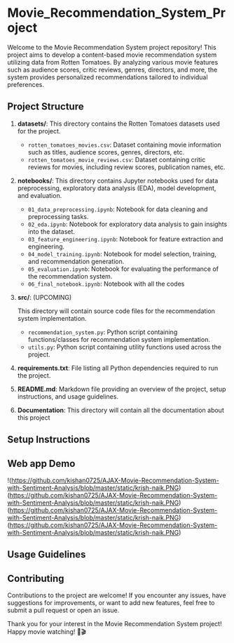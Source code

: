# Movie_Recommendation_System_Project


Welcome to the Movie Recommendation System project repository! This project aims to develop a content-based movie recommendation system utilizing data from Rotten Tomatoes. By analyzing various movie features such as audience scores, critic reviews, genres, directors, and more, the system provides personalized recommendations tailored to individual preferences.

## Project Structure

1. **datasets/**: This directory contains the Rotten Tomatoes datasets used for the project.
   - `rotten_tomatoes_movies.csv`: Dataset containing movie information such as titles, audience scores, genres, directors, etc.
   - `rotten_tomatoes_movie_reviews.csv`: Dataset containing critic reviews for movies, including review scores, publication names, etc.

2. **notebooks/**: This directory contains Jupyter notebooks used for data preprocessing, exploratory data analysis (EDA), model development, and evaluation.
   - `01_data_preprocessing.ipynb`: Notebook for data cleaning and preprocessing tasks.
   - `02_eda.ipynb`: Notebook for exploratory data analysis to gain insights into the dataset.
   - `03_feature_engineering.ipynb`: Notebook for feature extraction and engineering.
   - `04_model_training.ipynb`: Notebook for model selection, training, and recommendation generation.
   - `05_evaluation.ipynb`: Notebook for evaluating the performance of the recommendation system.
   - `06_final_notebook.ipynb`: Notebook with all the codes

3. **src/**: (UPCOMING)

    This directory will contain source code files for the recommendation system implementation.
   - `recommendation_system.py`: Python script containing functions/classes for recommendation system implementation.
   - `utils.py`: Python script containing utility functions used across the project.

5. **requirements.txt**: File listing all Python dependencies required to run the project.

6. **README.md**: Markdown file providing an overview of the project, setup instructions, and usage guidelines.
7. **Documentation**: This directory will contain all the documentation about this project

## Setup Instructions


## Web app Demo
!(https://github.com/kishan0725/AJAX-Movie-Recommendation-System-with-Sentiment-Analysis/blob/master/static/krish-naik.PNG)
(https://github.com/kishan0725/AJAX-Movie-Recommendation-System-with-Sentiment-Analysis/blob/master/static/krish-naik.PNG)
(https://github.com/kishan0725/AJAX-Movie-Recommendation-System-with-Sentiment-Analysis/blob/master/static/krish-naik.PNG)
(https://github.com/kishan0725/AJAX-Movie-Recommendation-System-with-Sentiment-Analysis/blob/master/static/krish-naik.PNG)


## Usage Guidelines



## Contributing

Contributions to the project are welcome! If you encounter any issues, have suggestions for improvements, or want to add new features, feel free to submit a pull request or open an issue.

Thank you for your interest in the Movie Recommendation System project! Happy movie watching! 🍿🎬


